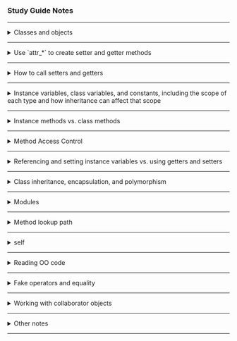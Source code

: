 ### Study Guide Notes

---
<details >
<summary>Classes and objects</summary>

#### Classes
- are like "molds" that create objects:  basic outlines that define what an object should be made of and what it can do
- convention:  use CamelCase [source](https://launchschool.com/books/oo_ruby/read/the_object_model#classesdefineobjects)

- define a class by thinking about:  states and behaviours  [source](https://launchschool.com/books/oo_ruby/read/classes_and_objects_part1#statesandbehaviors)
  - state is the data associated to an individual object, state is tracked by instance variables
    - state is a collection of all 'instance variables' [source](https://medium.com/launch-school/towards-a-conceptual-model-of-object-oriented-programming-118eb971659f)
  - behaviours are defined by the instance methods of a class;  instance methods defined by a class are available to all instances of that class
- class definitions also referred to as defining behaviours and *attributes* [source](https://medium.com/launch-school/towards-a-conceptual-model-of-object-oriented-programming-118eb971659f)
  - classes have *attribute signifiers* within their definitions, not strictly 'instance variables'

- the `initialize` method of a class is also called a *constructor* [source](https://launchschool.com/books/oo_ruby/read/classes_and_objects_part1#initializinganewobject)

- instance variables don't exist prior to an object being created and a value assigned to them [source](https://medium.com/launch-school/towards-a-conceptual-model-of-object-oriented-programming-118eb971659f)
  - instance variables that have been defined, but haven't yet been initialized (i.e., a specific value assigned to them) have the value `nil`

- 'getters' and 'setters' are 'contingent properties' of a class - need to be defined appropriately to be available [source](https://medium.com/launch-school/towards-a-conceptual-model-of-object-oriented-programming-118eb971659f);  not available by default
  - gives programmer flexibility to define what can/can't be changed (encapsulation)

#### Objects

- anything that can be said to have a value is an object (e.g., numbers, strings, arrays, classes, modules) [source](https://launchschool.com/books/oo_ruby/read/the_object_model#whatareobjects)
  - methods, blocks, variables are not objects
  - `if` statements, argument lists are also NOT objects [source](https://launchschool.com/lessons/d2f05460/assignments/9cadd494)
- objects are created from classes; objects are instances of the class they are created from
- can call `.class` on each object to see what class it is an instance of
- creating a new object from a class is 'instantiation' [source](https://launchschool.com/books/oo_ruby/read/the_object_model#classesdefineobjects)
  - =="we create an instance of the `GoodDog` class and assign the local variable `sparky` to it".==  `sparky` is an object or instance of the class `GoodDog`.
    ```ruby
    class GoodDog; end

    sparky = GoodDog.new
    ```
  - the string `'Sparky'` is passed from the `new` method through to the `initialize` method and is assigned to the local variable `name`.  Within the constructor (or `initialize` method) we set the instance variable `@name` to `name` (the string `'Sparky'` is assigned to the `@name` instance variable)
    ```ruby
    class GoodDog
      def initialize(name)
        @name = name
      end
    end

    sparky = GoodDog.new("Sparky")
    ```
- [source](https://launchschool.com/lessons/b5948548/assignments/fd4d12cb)
  - attributes
      - characteristics that make up an object (e.g., for a `Laptop` object: colour, make, dimensions, didsplay, etc.)
      - are generally accessed and manipulated from outside the object
      - could refer to just characteristic names OR names *and* values attributed to the object
    - generally refers in Ruby to *instance variables*, which generally have accessor methods (but these aren't required)


</details>

---

<details >
<summary>Use `attr_*` to create setter and getter methods</summary>

- [source](https://launchschool.com/books/oo_ruby/read/classes_and_objects_part1#accessormethods)
  - the `attr_accessor` *method* is used to automatically create getter and setter methods
    - it takes 1 or more symbol(s) as arguments and creates methods for getters and setters

- `attr_accessor` *method* creates both getter and setter methods based on the symbol object(s) passed in
- `attr_writer` *method* creates only setter methods based on symbol object(s) passed in
- `attr_reader` *method* creates only getter methods based on symbol object(s) passed in

</details>

---

<details >
<summary>How to call setters and getters</summary>

- called like any other method:  [instance].[instance method name]
- by convention, method name is the same as instance variable it returns (e.g., `name` and `name=`)
- getters are methods used to return instance variables [source](https://launchschool.com/books/oo_ruby/read/classes_and_objects_part1#accessormethods)
- setters are methods used to change the value of instance variables
  - need to be defined as [name]=  e.g., `def set_name=(argument_name)`
  - Ruby syntactical sugar lets us call it without brackets:  `sparky.set_name = "new name"`
  - note:  setters always return the value that is passed in as an argument (in custom setters, any other return value defined will be ignored)

</details>

---

<details >
<summary>Instance variables, class variables, and constants, including the scope of each type and how inheritance can affect that scope</summary>

##### Instance Variables
- instance variables have '`@`' symbol in front of them [source](https://launchschool.com/books/oo_ruby/read/classes_and_objects_part1#instancevariables)
  - instance variables only exist if the object instance exists;  helps to tie data to objects;  lives on until the object is destroyed
  - actual instance variables are not inherited (i.e., values stored in instance variables - state - will be different for each object which is an instance of the same class) [source](https://launchschool.com/lessons/b5948548/assignments/fd4d12cb)
  - instance variables need to be initialized within instance methods [source](https://launchschool.com/lessons/d2f05460/assignments/b4f9e5b7)
    - if initialized within the class, they are 'class instance variables' - entirely different
  - scope is at object level, accessible to all instance methods (without being explicitly passed in) [source](https://launchschool.com/lessons/d2f05460/assignments/b4f9e5b7)
  - sub classes inherit the definitions for instance variables [source](https://launchschool.com/lessons/d2f05460/assignments/b8928e96)
    - uninitialized instance variables will still return `nil`
    - any uninitialized instance variable (even if not previously defined) will return `nil` (based upon experimentation)
    - instance variables and their values are NOT inherited [source](https://launchschool.com/lessons/d2f05460/assignments/b8928e96)

##### Class Variables
- class variables have '`@@`' symbol in front of them [source](https://launchschool.com/books/oo_ruby/read/classes_and_objects_part2#classvariables)
  - class variables can be accessed within instance methods (e.g., `initialize` is an instance method)
  - these are scoped at the class level [source](https://launchschool.com/lessons/d2f05460/assignments/b4f9e5b7)
    - can be accessed by class methods as long as the class variable has been initialized prior to being called
  - class variables are accessible to sub-classes [source](https://launchschool.com/lessons/d2f05460/assignments/b8928e96)
    - NOTE:  sub-classes can re-define class variables and this will affect all instances of the class / super-class
    - e.g., 
      ```ruby
      
      ```

##### Constants
- constants are defined using an uppercase letter at the beginning of the variable name (convention is to use all caps) [source](https://launchschool.com/books/oo_ruby/read/classes_and_objects_part2#constants)
  - these are variables which you never want to change (during run-time)
  - have *lexical scope* : where the constant is defined in the source code determines where it is available [source](https://launchschool.com/lessons/d2f05460/assignments/b4f9e5b7)
    - the surrounding code structure is the lexical scope
    - can use "namespace resolution operator" `::` to access other classes (outside of lexical scope)
- Ruby attempts to resolve constants first through: [source](https://launchschool.com/lessons/d2f05460/assignments/b8928e96)
  - lexical scope (which doesn't include the main / top-level scope)
  - then inheritance hierarchy (i.e., ancestors) of the **structure that references the constant**
  - main scope is checked last
- example [source](https://launchschool.com/lessons/d2f05460/assignments/b8928e96):
  - module defines a constant; that module is included in a class; an instance method from a super-class is invoked which references the constant defined in the module. However, the module included in the class is NOT accessible from the *super-class* where the method was invoked
  ```ruby
  module FourWheeler
    WHEELS = 4
  end

  class Vehicle
    def maintenance
      "Changing #{WHEELS} tires."
    end
  end

  class Car < Vehicle
    include FourWheeler

    def wheels
      WHEELS
    end
  end

  car = Car.new
  puts car.wheels        # => 4
  puts car.maintenance   # => NameError: uninitialized constant Vehicle::WHEELS
  ```

</details>

---

<details >
<summary>Instance methods vs. class methods</summary>

- [source](https://launchschool.com/books/oo_ruby/read/classes_and_objects_part2#classmethods)
  - class methods are 'class-level' (vs 'object-level') and are called on the *class*
    - defined by adding 'self.' to the method definition
    - e.g., `def self.what_am_i`
    - used for functionality that doesn't pertain to individual objects (i.e., doesn't deal with state)

</details>

---

<details >
<summary>Method Access Control</summary>

- [source](https://launchschool.com/books/oo_ruby/read/inheritance#privateprotectedandpublic)
  - use **access modifiers** to implement *method access control*
  - `public`
    - method is available to anyone who knows the class or object's name (depending on whether it's a class or instance method)
    - these methods form the 'interface' of the class
  - `private`
    - methods that do work within a class, but don't need to be available to the rest of the program
    - before Ruby 2.7:  cannot call a private method using `self.method_name` (this syntax used to call public methods), can only call it using `method_name` (i.e., within the current object)
    - from Ruby 2.7: can use `self.method_name` to call private methods (but only within the current object)
  - `protected`
    - allow access by other class instances (e.g., when used for comparators)
    - similar to `private` methods - they cannot be invoked from outside of the class, but other instances of the same class (*or subclass*) can invoke protected methods
      - note *super class* cannot invoke protected methods of its subclass

</details>

---

<details >
<summary>Referencing and setting instance variables vs. using getters and setters</summary>

- [source](https://launchschool.com/books/oo_ruby/read/classes_and_objects_part1#accessormethods)
  - using `@` references the instance variable directly
  - to use getter, remove `@`
  - to use setter, use `self.` ("to disambiguate from creating a local variable")
    - Ruby style convention:  avoid 'self' where not required
- best to consistently use getter (and setter) methods (once defined) to create a single access to instance variables, which makes update of code easier / more consistent

</details>

---

<details >
<summary>Class inheritance, encapsulation, and polymorphism</summary>

#### Class inheritance
- where a class inherits the behaviours of another class (a *superclass*) [source](https://launchschool.com/books/oo_ruby/read/the_object_model#whyobjectorientedprogramming)
- use the '`<`' symbol to indicate inheritance [source](https://launchschool.com/books/oo_ruby/read/inheritance#classinheritance)
  - all methods from superclass are available in subclass
  - if a method in a subclass has the same name as a method in the superclass it will *override* the method in the superclass
    - i.e., when called, the method defined in the class of the calling object will be executed
    - use `super` to execute the code of a method with the same name in a superclass
      - this is common in `initialize` methods
      - super will automatically forward the arguments that were passed to the method from which `super` is called if no arguments are specified [source](https://launchschool.com/books/oo_ruby/read/inheritance#super)
      - can use `super()` to call the method in superclass with no arguments specified
- check common `Object` methods to prevent accidental method overriding [source](https://launchschool.com/books/oo_ruby/read/inheritance#accidentalmethodoverriding)
  - e.g., `.send`, `.instance_of`, `display`, `inspect`, `trust`, `method`, `methods`
- can only inherit from 1 class [source](https://launchschool.com/books/oo_ruby/read/inheritance#inheritancevsmodules)
- class inheritance is typically used for "is a" relationships (e.g., Dog is a Mammal)
- can call `.superclass` on a class to find the superclass [source](https://launchschool.com/books/oo_ruby/read/inheritance#accidentalmethodoverriding)
- Ruby has only *single inheritance* (can only inherit from 1 super class) [source](https://launchschool.com/lessons/dfff5f6b/assignments/2cf31cc8)

#### Encapsulation
- hiding functionality and making it unavailable to the rest of the code base [source](https://launchschool.com/books/oo_ruby/read/the_object_model#whyobjectorientedprogramming)
- a form of data protection
- accomplished by creating objects and exposing interfaces (i.e., methods) to interact with those objects
- can use method access control to achieve this [source](https://launchschool.com/lessons/dfff5f6b/assignments/8c6b8604)

#### Polymorphism
- ability for different data types to respond to a common interface [source](https://launchschool.com/books/oo_ruby/read/the_object_model#whyobjectorientedprogramming)
- ability of different object types to respond to the same method invocation, often, but not always, in different ways [source](https://launchschool.com/lessons/dfff5f6b/assignments/8c6b8604)
  - different data can respond to a common interface
- can be accomplished through inheritance (and override) [source](https://launchschool.com/lessons/dfff5f6b/assignments/8c6b8604)
  - can define a generic (empty, if necessary) method in the superclass which is inherited by all subclasses
  - as required, override the generic method to define subclass-specific behaviours (e.g., `move` method of class `Animal` may be diferent for `Fish` class vs `Coral` class)
- can also be accomplished by creating objects which have methods of the same name (so they can exhibit similar behaviours) [source](https://launchschool.com/lessons/dfff5f6b/assignments/8c6b8604)
  - "duck-typing" : when *unrelated* types both respond to the same method name, take the same number of arguments
  - methods should be intentionally related by design to be polymorphic (e.g., `draw` in `Circle` class should NOT be related to `draw` in `Blinds` class)


</details>

---

<details >
<summary>Modules</summary>

- a collection of behaviours that is usuable in other classes (via *mixins*) [source](https://launchschool.com/books/oo_ruby/read/the_object_model#modules)
- mixin by invoking the `include` method
- modules can help with keeping code DRY (don't repeat yourself) [source](https://launchschool.com/books/oo_ruby/read/inheritance#mixinginmodules)
  - i.e., can share behaviours (methods) among classes that don't share common inheritance
- [source](https://launchschool.com/books/oo_ruby/read/inheritance#inheritancevsmodules)
  - using modules to create common behaviours among different classes is sometimes called **interface inheritance** 
  - interface inheritance is typically used for "has a" relationships (e.g., Dog has an ability to swim)
  - objects cannot be created from modules
- also used for 'name-spacing' [source](https://launchschool.com/books/oo_ruby/read/inheritance#moremodules)
  - name-spacing is organizing (grouping) similar classes or methods under a module (i.e., use module as a 'container' for classes)
  - grouping classes:
    ```ruby
    module Mammal
      class Dog
        def speak(sound)
          p "#{sound}"
        end
      end

      class Cat
        def say_name(name)
          p "#{name}"
        end
      end
    end
    # invoke using:
    buddy = Mammal::Dog.new
    kitty = Mammal::Cat.new
    buddy.speak('Arf!')           # => "Arf!"
    kitty.say_name('kitty')       # => "kitty"
    ```
  - grouping methods:
    ```ruby
    module Mammal
      def self.some_out_of_place_method(num) # note these are like 'class' methods, but `self` refers to the module, not the class
        num ** 2
      end
    end
    # invoke using:
    value = Mammal.some_out_of_place_method(4)  # preferred method
    value = Mammal::some_out_of_place_method(4) # alternate method

    ```
- modules are Ruby's answer to multiple inheritances (not allowed) - but can *mixin* a module [source](https://launchschool.com/lessons/dfff5f6b/assignments/2cf31cc8)
  - mixing in a module is equivalent to cutting and pasting those methods into a class
</details>

---

<details >
<summary>Method lookup path</summary>

- defines where Ruby will look to find a particular method when it is invoked [source](https://launchschool.com/books/oo_ruby/read/the_object_model#methodlookup)
- also called 'method lookup chain'
- can be determined by calling `ancestors` on the *class*
- standard parts of the lookup chain (at the end) are :  `Object`, `Kernel`, `BasicObject`

- [source](https://launchschool.com/books/oo_ruby/read/inheritance#methodlookup)
  - current class first
  - then included modules (from last defined to first defined)
  - then superclasses
  - then included modules of superclasses
  - then 'Object', 'Kernel', 'BasicObject'
- Ruby will look until it finds the required method, and then look no further (hence creates 'override' behaviour)

</details>

---

<details >
<summary>self</summary>

- [source](https://launchschool.com/books/oo_ruby/read/classes_and_objects_part1#accessormethods)
  - to use setter, use `self.` ("to disambiguate from creating a local variable")
    - Ruby style convention:  avoid 'self' where not required [source](https://launchschool.com/books/oo_ruby/read/classes_and_objects_part1#callingmethodswithself)
- [source](https://launchschool.com/books/oo_ruby/read/classes_and_objects_part2#moreaboutself)
    - `self` will refer to different things depending on where it is used
    - when an instance method uses `self`, it references the **calling object**
      - e.g., when calling setter methods within the class to distinguish from local variables      
      - i.e., from within an instance method, calling `self.name=` is the same as calling `sparky.name=` from outside the class
    - `self` for class method definitions:  when inside a class, but outside an instance method, `self` references the class name
- [source](https://launchschool.com/books/oo_ruby/read/inheritance#moremodules)
    - `self` in a module refers to the module
    - e.g., 
      ```ruby
      module Walkable
        CONST = self
        def self.count_steps(num)
          "I walked #{num} steps"
        end

        def self.output_self
          self
        end
      end

      p Walkable::count_steps(3)
      p Walkable.output_self
      p Walkable::CONST
      ```

</details>

---

<details >
<summary>Reading OO code</summary>

- more notes here

</details>

---

<details >
<summary>Fake operators and equality</summary>

- using `==` : it's a(n instance) method ('fake operator') [source](https://launchschool.com/lessons/d2f05460/assignments/9cadd494)
  - will compare objects based upon their 'value', or however the `==` has been defined (Ruby core library defines `==` to compare values for Array, String, Integer, etc.)
  - original `==` method is defined in `BasicObject` class : default for this is to determine if 2 objects are the same object
  - re-defining `==` method also gives you the `!=` method
  - the `===` method is implicitly used in `case` statements (e.g., used to compare ranges in `case` statements)
    - `===` asks: if argument1 is a group, would argument2 belong in that group? returns `true` or `false` (note:  Ruby `===` is VERY different than JavaScript `===`)
- to determine if the actual object is the same (and not just the value), can use `equal?` method [source](https://launchschool.com/lessons/d2f05460/assignments/9cadd494)
  - e.g., `str1.equal? str2`
- `.eql?` method is used in comparisons by `Hash` class : determines if 2 objects contain the same value and if they're of the same class

- fake operators reference table : https://launchschool.com/lessons/d2f05460/assignments/9a7db2ee
  - Fake operators (are methods): `[]` `[]=` `**` `==` `!` `~` `+` `-` `*` `%` `/` `+@` `-@` `<<` `>>` `&` `^` `|` `<=` `<` `>` `>=` `<=>` `===` `!=` `=~` `!~`
  - NOT methods: `.` `::` `&&` `||` `..` `...` `? :` `=` `%=` `/=` `-=` `+=` `|=` `&=` `>>=` `<<=` `*=` `&&=` `||=` `**=` `{`
  - any fake operators can be redefined in custom classes
  - make sure that re-definitions make sense and are consistent with expected Ruby behaviour (e.g., don't redefine `==` and `!=` and create inconsistencies, don't make `<<` not add to a collection, ensure `+` when used for collections returns the *same object type* along with a concatenation of elements)
</details>

---

<details >
<summary>Working with collaborator objects</summary>

- collaborator object:  an object that is stored as state within another object [source](https://launchschool.com/lessons/dfff5f6b/assignments/4228f149)
  - these objects work in conjunction / collaboration with the class they are associated with
  - collaborator objects are usually custom objects (defined by the programmer, but can be any object - strings, integers, arrays, hashes since these are all objects)
  - collaborator objects represent connections between various actors in programs
  - e.g.,  `bud` is the collaborator object - it's part of the state of `bob`
    ```ruby
    class Person
      attr_accessor :name, :pet

      def initialize(name)
        @name = name
      end
    end

    bob = Person.new("Robert")
    bud = Bulldog.new             # assume Bulldog class from previous assignment

    bob.pet = bud
    ```
- collaboration is a way of modelling (associative) relationships between different objects [source](https://medium.com/launch-school/no-object-is-an-island-707e59ffedb4)
  - *not* inheritance relationships
  - relationship may be defined within `initialize` method, or elsewhere within the class
  - the actual collaboration occurs when the actual object is added to the state:
      - may be set within `initialize` method
      - could also use a setter method elsewhere in the program to define the collaborator object
</details>

---

<details >
<summary>Other notes</summary>

- typical approach to OOP: [source](https://launchschool.com/lessons/dfff5f6b/assignments/180e267e)
  - write a textual description of the problem or exercise
  - extract the major nouns and verbs from the description
  - organize and associate the verbs with the nouns
  - nouns are the classes and the verbs are the behaviours or methods
  - example - TTT:  don't think about game flow initially, focus on organizing / modularizing code into cohesive class structure

- OOP architecture [source](https://launchschool.com/lessons/dfff5f6b/assignments/ff0b0ded)
  - there are always trade-offs between flexible code and indirection
  - i.e., if all code is in place it's not very flexible;  splitting code up can make it more flexible and easier to maintain, but's it's harder to understand (may have more classes, etc.)
  - a 'spike' is exploratory code to play around with the problem [source](https://launchschool.com/lessons/dfff5f6b/assignments/d632a90f)
    - don't worry about code quality; just play - an initial brain dump
  - if nouns keep coming up, it might be an indication a new class is required (e.g., `Move` in rock, paper, scissors)

#### CRC cards
- Class Responsibility Collaborator (CRC) cards [source](https://launchschool.com/lessons/dfff5f6b/assignments/3b584726):
  - list the 'class name' (indicate super / sub classes)
  - underneath:  'responsibilities' (public behaviours / methods), 'collaborators' (other objects)
  
#### to_s method
- [source](https://launchschool.com/books/oo_ruby/read/classes_and_objects_part2#theto_smethod)
  - is built-in to every class in Ruby (instance method), but can be overridden to define the output when `puts` is invoked on an object of the class
    - the `puts` method automatically calls `to_s` for any argument that is *not* an array.  For an array, it writes on separate line the result of calling `to_s` on each element of the array
    - `to_s` is also automatically called in string interpolation

#### exceptions
- [source](https://launchschool.medium.com/getting-started-with-ruby-exceptions-d6318975b8d1)
  - exceptions are raised when code behaves unexpectedly
  - Ruby has built-in classes to handle exceptions (abbreviated list):
    - `Exception`
      - `ScriptError`
        - `SyntaxError`
      - `SignalException`
        - `Interrupt`  (e.g., using `ctrl-c` to exit a program)
      - `StandardError`
        - `ArgumentError`
        - `NameError`
          - `NoMethodError`
        - `RuntimeError`
        - `TypeError`
        - `ZeroDivisionError`
      - `NoMemoryError`
  - best to handle errors in a 'specific' way and not just handle all errors at `Exception`-level
  - can handle with `begin` / `rescue` block:
    ```ruby
    begin
      # code to try
    rescue TypeError  # if specific error type is not defined, will default to `StandardError`
      # action to take for rescue
    rescue NoMethodError, ArgumentError # optional to list additional rescue blocks for specific error types, or multiple error types separated w/ comma
      retry ...  #can add conditional or other code here to be executed
    rescue ZeroDivisonError => e
      puts e.message # standard exception object will include `Exception#message` and `Exception#backtrace`
    ensure
      # code here always runs (w or w/o exception);  clean up code can go here
      # note:  if an exception is raised here, it will 'mask' earlier exceptions
    end
    ```
  - can use `Kernel#raise` to throw custom errors
    - will default to `RuntimeError` unless otherwise specified (e.g., `raise TypeError.new("message here")` )
  - can create custom exception classes that inherit from built-in exception classes (best to subclass from `StandardError`):
    - e.g., `class ValidateAgeError < StandardError; end`
    - will include existing objects defined under `StandardError` including `Exception#message` and `Exception#backtrace`


#### `Struct`
- classes that contain ONLY data and no behaviours can be defined using `Struct` [source](https://launchschool.com/lessons/97babc46/assignments/348a722b)
  ```ruby
  Pet = Struct.new('Pet', :kind, :name, :age)
  asta = Pet.new('dog', 'Asta', 10)
  cocoa = Pet.new('cat', 'Cocoa', 2)
  p asta.age          # => 10
  cocoa.age = 3
  p cocoa.age         # => 3
  ```

</details>

---